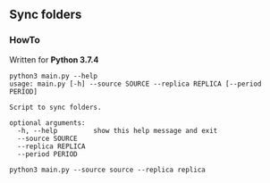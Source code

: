 ## Sync folders

### HowTo

Written for __Python 3.7.4__

```commandline
python3 main.py --help
usage: main.py [-h] --source SOURCE --replica REPLICA [--period PERIOD]

Script to sync folders.

optional arguments:
  -h, --help         show this help message and exit
  --source SOURCE
  --replica REPLICA
  --period PERIOD
```

```commandline
python3 main.py --source source --replica replica
```
